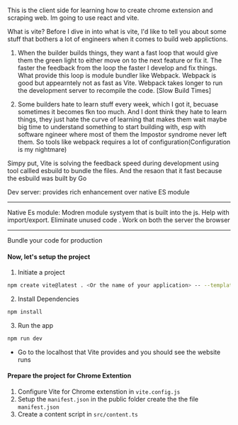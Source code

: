 This is the client side for learning how to create chrome extension and scraping web.
Im going to use react and vite.


What is vite?
Before I dive in into what is vite, I'd like to tell you about some stuff that bothers a lot of engineers when it comes to build web applictions.
1. When the builder builds things, they want a fast loop that would give them the green light to either move on to the next feature or fix it. 
The faster the feedback from the loop the faster I develop and fix things. What provide this loop is module bundler like Webpack.
Webpack is good but appearntely not as fast as Vite. Webpack takes longer to run the development server to recompile the code.
[Slow Build Times]

2. Some builders hate to learn stuff every week, which I got it, becuase sometimes it becomes fkn too much.
And I dont think they hate to learn things, they just hate the curve of learning that makes them wait maybe big time to understand something to start building with, esp with software ngineer where most of them the Impostor syndrome never left them.
So tools like webpack requires a lot of configuration(Configuration is my nightmare)


Simpy put, Vite is solving the feedback speed during development using tool callled esbuild to bundle the files.
And the resaon that it fast because the esbuild was built by Go 



Dev server: provides rich enhancement over native ES module 
***
Native Es module: Modren module systyem that is built into the js.
Help with import/export. Eliminate unused code . Work on both the server the browser
***
Bundle your code for production



#### Now, let's setup the project

1.  Initiate a project 
```bash
npm create vite@latest . <Or the name of your application> -- --template react-ts
```
2.  Install Dependencies
```bash
npm install
```
3. Run the app
```bash
npm run dev
```

- Go to the localhost that Vite provides and you should see the website runs


#### Prepare the project for Chrome Extention
1. Configure Vite for Chrome extenstion in `vite.config.js`
2. Setup the `manifest.json` in the public folder create the the file `manifest.json`
3. Create a content script in `src/content.ts`